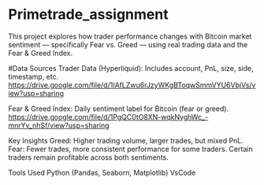 # Primetrade_assignment

This project explores how trader performance changes with Bitcoin market sentiment — specifically Fear vs. Greed — using real trading data and the Fear & Greed Index.

#Data Sources
Trader Data (Hyperliquid): Includes account, PnL, size, side, timestamp, etc.
https://drive.google.com/file/d/1IAfLZwu6rJzyWKgBToqwSmmVYU6VbjVs/view?usp=sharing

Fear & Greed Index: Daily sentiment label for Bitcoin (fear or greed).
https://drive.google.com/file/d/1PgQC0tO8XN-wqkNyghWc_-mnrYv_nhSf/view?usp=sharing

Key Insights
Greed: Higher trading volume, larger trades, but mixed PnL.
Fear: Fewer trades, more consistent performance for some traders.
Certain traders remain profitable across both sentiments.

Tools Used
Python (Pandas, Seaborn, Matplotlib)
VsCode

